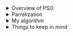 <details>
     <summary>Overview of PSO</summary>
     
  ### Dataset: x, y, Class 
   
  -   x: [0,100] \
  -   y: [0,100] \
  -   Class: {A,B,C,D} - represent quadrants in graph
  
   | A    | B |
   | -------- | ------- |
   | C  | D    |

  -   PSO returns centroid - estimated middle of each quadrant.
  - 
  -   Training: split data into each class, run algorithm on each class
  
  ### Results
    
  -   Testing: For every data point in test data, find which centroid the data point is closest to. Corresponding class is the classificication. 
  -   Plotting results: While running, for each iteration, mark global best, calculate accuracy. Plot accuracy on graph (Accuracy vs. Iteration)
  -   When to stop?? when meets a convergence standard or max iterations
  -   Time? somehow calculate time

</details>
<details>
  <summary>Parrelization</summary>
  
  `myRDD = sc.parrelize()`

- not all of the spark context functions work
- rdd belongs to spark session
- rdd hard to print
  - use sql or .show() or other ways to print
- Same programs but one uses rdd other sc
  - PSO4Cluster.rdd
  - PSO4Cluster.sc

**mapPartition**
pass in rdd data
options:
1. split data among all nodes
 - data different between particles, but particles can all communicate between each other
2. split particles
- data same between all of particles, but can't communicate between each other
</details>

<details>
  <summary>My algorithm</summary>
  
  ### Island Algorithm
  Problem: Communicating between particles
  
  Solutions:
  
  - read and write with external file (hdfs? <- this might not be right, look more into this)
  - my idea: inside spark cluster add to accumulator (write only in master), use broadcast(read only in master) to send to inside spark cluster
</details>

<details>
  <summary>Things to keep in mind</summary>
  
  - Avoid examples that use spark context, as the spark context library isn’t configured well in the latest version of Pyspark.
  - Avoid using the Pyspark Shell.
  - Ensure a proper understanding of the form or type of data in your program, especially when reading the data exclusively, changing the datatype, converting to a different dataframe, or altering the schema.
  - broadcast variable is read only
    -broadcast should only be able to send from master to worker
  - accumulator : write only variable
    - `a = sc.accumulator(1)` look more on spark docs
  - within a spark task you cannot use any other spark functions
</details>
